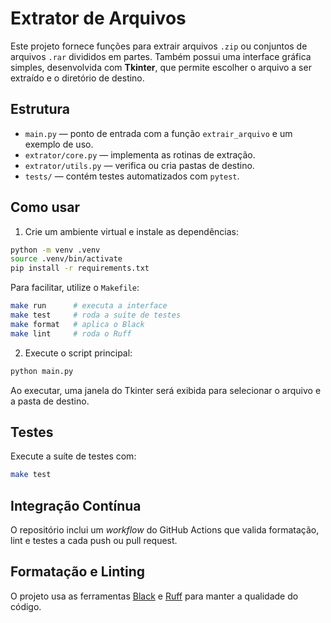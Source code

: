 # Extrator de Arquivos

Este projeto fornece funções para extrair arquivos `.zip` ou conjuntos de arquivos `.rar` divididos em partes.
Também possui uma interface gráfica simples, desenvolvida com **Tkinter**, que permite escolher o arquivo a ser extraído e o diretório de destino.

## Estrutura

- `main.py` — ponto de entrada com a função `extrair_arquivo` e um exemplo de uso.
- `extrator/core.py` — implementa as rotinas de extração.
- `extrator/utils.py` — verifica ou cria pastas de destino.
- `tests/` — contém testes automatizados com `pytest`.

## Como usar

1. Crie um ambiente virtual e instale as dependências:

```bash
python -m venv .venv
source .venv/bin/activate
pip install -r requirements.txt
```

Para facilitar, utilize o `Makefile`:

```bash
make run      # executa a interface
make test     # roda a suíte de testes
make format   # aplica o Black
make lint     # roda o Ruff
```

2. Execute o script principal:

```bash
python main.py
```
Ao executar, uma janela do Tkinter será exibida para selecionar o arquivo e a pasta de destino.

## Testes

Execute a suíte de testes com:

```bash
make test
```

## Integração Contínua

O repositório inclui um *workflow* do GitHub Actions que valida formatação, lint e testes a cada push ou pull request.

## Formatação e Linting

O projeto usa as ferramentas [Black](https://black.readthedocs.io/) e [Ruff](https://docs.astral.sh/ruff/) para manter a qualidade do código.
